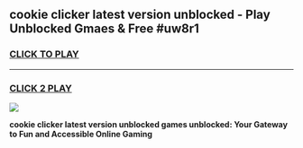 
## cookie clicker latest version unblocked - Play Unblocked Gmaes & Free #uw8r1
<h3>
<a href="https://news.freeplayer.one?title=cookie_clicker_latest_version_unblocked&ref=24F">CLICK TO PLAY</a></h3>
<hr>

<h3>
<a href="https://news.freeplayer.one?title=cookie_clicker_latest_version_unblocked&ref=24F">CLICK 2 PLAY</a>
  
</h3>

<a href="https://news.freeplayer.one?title=cookie_clicker_latest_version_unblocked&ref=24F/"><img src="https://clearcache.store/games.png"></a>


**cookie clicker latest version unblocked games unblocked: Your Gateway to Fun and Accessible Online Gaming**
